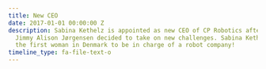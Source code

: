 ```yaml
---
title: New CEO
date: 2017-01-01 00:00:00 Z
description: Sabina Kethelz is appointed as new CEO of CP Robotics after former CEO
  Jimmy Alison Jørgensen decided to take on new challenges. Sabina Kethelz is thereby
  the first woman in Denmark to be in charge of a robot company!
timeline_type: fa-file-text-o
---
```


